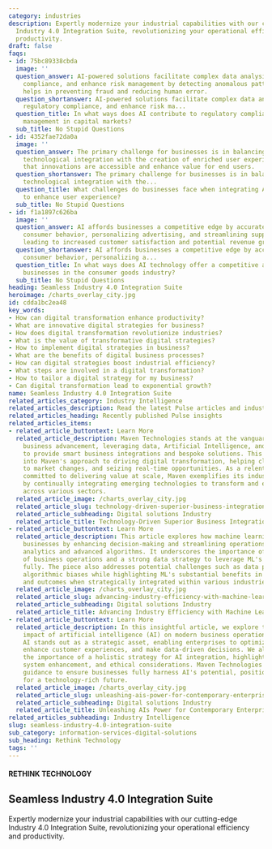 ```yaml
---
category: industries
description: Expertly modernize your industrial capabilities with our cutting-edge
  Industry 4.0 Integration Suite, revolutionizing your operational efficiency and
  productivity.
draft: false
faqs:
- id: 75bc89338cbda
  image: ''
  question_answer: AI-powered solutions facilitate complex data analysis for regulatory
    compliance, and enhance risk management by detecting anomalous patterns, which
    helps in preventing fraud and reducing human error.
  question_shortanswer: AI-powered solutions facilitate complex data analysis for
    regulatory compliance, and enhance risk ma...
  question_title: In what ways does AI contribute to regulatory compliance and risk
    management in capital markets?
  sub_title: No Stupid Questions
- id: 4352fae72da0a
  image: ''
  question_answer: The primary challenge for businesses is in balancing cutting-edge
    technological integration with the creation of enriched user experiences, ensuring
    that innovations are accessible and enhance value for end users.
  question_shortanswer: The primary challenge for businesses is in balancing cutting-edge
    technological integration with the...
  question_title: What challenges do businesses face when integrating AI and ML technologies
    to enhance user experience?
  sub_title: No Stupid Questions
- id: f1a1897c626ba
  image: ''
  question_answer: AI affords businesses a competitive edge by accurately predicting
    consumer behavior, personalizing advertising, and streamlining supply chains,
    leading to increased customer satisfaction and potential revenue growth.
  question_shortanswer: AI affords businesses a competitive edge by accurately predicting
    consumer behavior, personalizing a...
  question_title: In what ways does AI technology offer a competitive advantage for
    businesses in the consumer goods industry?
  sub_title: No Stupid Questions
heading: Seamless Industry 4.0 Integration Suite
heroimage: /charts_overlay_city.jpg
id: cdda1bc2ea48
key_words:
- How can digital transformation enhance productivity?
- What are innovative digital strategies for business?
- How does digital transformation revolutionize industries?
- What is the value of transformative digital strategies?
- How to implement digital strategies in business?
- What are the benefits of digital business processes?
- How can digital strategies boost industrial efficiency?
- What steps are involved in a digital transformation?
- How to tailor a digital strategy for my business?
- Can digital transformation lead to exponential growth?
name: Seamless Industry 4.0 Integration Suite
related_articles_category: Industry Intelligence
related_articles_description: Read the latest Pulse articles and industry insights.
related_articles_heading: Recently published Pulse insights
related_articles_items:
- related_article_buttontext: Learn More
  related_article_description: Maven Technologies stands at the vanguard of technology-driven
    business advancement, leveraging data, Artificial Intelligence, and Machine Learning
    to provide smart business integrations and bespoke solutions. This article delves
    into Maven's approach to driving digital transformation, helping clients adapt
    to market changes, and seizing real-time opportunities. As a relentless innovator
    committed to delivering value at scale, Maven exemplifies its industry leadership
    by continually integrating emerging technologies to transform and empower businesses
    across various sectors.
  related_article_image: /charts_overlay_city.jpg
  related_article_slug: technology-driven-superior-business-integrations-and-solutions
  related_article_subheading: Digital solutions Industry
  related_article_title: Technology-Driven Superior Business Integrations and Solutions
- related_article_buttontext: Learn More
  related_article_description: This article explores how machine learning (ML) transforms
    businesses by enhancing decision-making and streamlining operations through predictive
    analytics and advanced algorithms. It underscores the importance of a deep understanding
    of business operations and a strong data strategy to leverage ML's capabilities
    fully. The piece also addresses potential challenges such as data privacy and
    algorithmic biases while highlighting ML's substantial benefits in improving efficiency
    and outcomes when strategically integrated within various industries.
  related_article_image: /charts_overlay_city.jpg
  related_article_slug: advancing-industry-efficiency-with-machine-learning
  related_article_subheading: Digital solutions Industry
  related_article_title: Advancing Industry Efficiency with Machine Learning
- related_article_buttontext: Learn More
  related_article_description: In this insightful article, we explore the profound
    impact of artificial intelligence (AI) on modern business operations and decision-making.
    AI stands out as a strategic asset, enabling enterprises to optimize processes,
    enhance customer experiences, and make data-driven decisions. We also address
    the importance of a holistic strategy for AI integration, highlighting data management,
    system enhancement, and ethical considerations. Maven Technologies offers expert
    guidance to ensure businesses fully harness AI's potential, positioning themselves
    for a technology-rich future.
  related_article_image: /charts_overlay_city.jpg
  related_article_slug: unleashing-ais-power-for-contemporary-enterprises
  related_article_subheading: Digital solutions Industry
  related_article_title: Unleashing AIs Power for Contemporary Enterprises
related_articles_subheading: Industry Intelligence
slug: seamless-industry-4.0-integration-suite
sub_category: information-services-digital-solutions
sub_heading: Rethink Technology
tags: ''
---
```


#### RETHINK TECHNOLOGY
## Seamless Industry 4.0 Integration Suite
Expertly modernize your industrial capabilities with our cutting-edge Industry 4.0 Integration Suite, revolutionizing your operational efficiency and productivity.